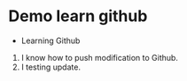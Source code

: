 # Demo learn github

- Learning Github

1. I know how to push modification to Github.
2. I testing update.

